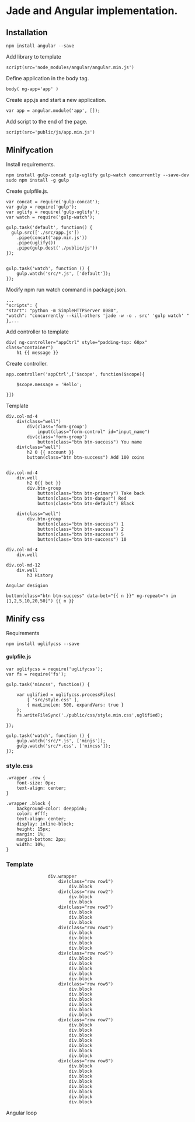 # Jade and Angular implementation.

## Installation

	npm install angular --save

Add library to template

	script(src='node_modules/angular/angular.min.js')

Define application in the body tag.

	body( ng-app='app' )
	
Create app.js and start a new application.

	var app = angular.module('app', []);

Add script to the end of the page.

	script(src='public/js/app.min.js')

## Minifycation

Install requirements.

    npm install gulp-concat gulp-uglify gulp-watch concurrently --save-dev
    sudo npm install -g gulp

Create gulpfile.js.

    var concat = require('gulp-concat');
    var gulp = require('gulp');
    var uglify = require('gulp-uglify');
    var watch = require('gulp-watch');

    gulp.task('default', function() {
      gulp.src(['./src/app.js'])
        .pipe(concat('app.min.js'))
        .pipe(uglify())
        .pipe(gulp.dest('./public/js'))
    });


    gulp.task('watch', function () {
        gulp.watch('src/*.js', ['default']);
    });

Modify npm run watch command in package.json.

    ...
    "scripts": {
    "start": "python -m SimpleHTTPServer 8080",
    "watch": "concurrently --kill-others 'jade -w -o . src' 'gulp watch' "
    },...    

Add controller to template

    div( ng-controller="appCtrl" style="padding-top: 60px" class="container")
        h1 {{ message }}

Create controller.

    app.controller('appCtrl',['$scope', function($scope){

        $scope.message = 'Hello';

    }])	

Template

    div.col-md-4
        div(class="well")
            div(class='form-group')
                input(class="form-control" id="input_name")
            div(class='form-group')
                button(class="btn btn-success") You name
        div(class="well")
            h2 0 {{ account }} 
            button(class="btn btn-success") Add 100 coins


    div.col-md-4
        div.well
            h2 0{{ bet }}
            div.btn-group              
                button(class="btn btn-primary") Take back
                button(class="btn btn-danger") Red
                button(class="btn btn-default") Black  

        div(class="well")   
            div.btn-group              
                button(class="btn btn-success") 1
                button(class="btn btn-success") 2
                button(class="btn btn-success") 5
                button(class="btn btn-success") 10                  
    
    div.col-md-4
        div.well

    div.col-md-12
        div.well
            h3 History

> 
    Angular desigion

    button(class="btn btn-success" data-bet="{{ n }}" ng-repeat="n in [1,2,5,10,20,50]") {{ n }}

## Minify css

Requirements

    npm install uglifycss --save


#### gulpfile.js

    var uglifycss = require('uglifycss');
    var fs = require('fs');

    gulp.task('mincss', function() {

        var uglified = uglifycss.processFiles(
            [ 'src/style.css' ],
            { maxLineLen: 500, expandVars: true }
        );
        fs.writeFileSync('./public/css/style.min.css',uglified);

    });

    gulp.task('watch', function () {
        gulp.watch('src/*.js', ['minjs']);
        gulp.watch('src/*.css', ['mincss']);
    });

### style.css

    .wrapper .row {
        font-size: 0px;
        text-align: center;
    }

    .wrapper .block {
        background-color: deeppink;
        color: #fff;
        text-align: center;
        display: inline-block;
        height: 15px;
        margin: 1%;
        margin-bottom: 2px;
        width: 10%;
    }

### Template

                    div.wrapper
                        div(class="row row1")
                            div.block
                        div(class="row row2")
                            div.block
                            div.block
                        div(class="row row3")
                            div.block
                            div.block
                            div.block
                        div(class="row row4")
                            div.block
                            div.block
                            div.block
                            div.block
                        div(class="row row5")
                            div.block
                            div.block
                            div.block
                            div.block
                            div.block
                        div(class="row row6")
                            div.block
                            div.block
                            div.block
                            div.block
                            div.block
                            div.block
                        div(class="row row7")
                            div.block
                            div.block
                            div.block
                            div.block
                            div.block
                            div.block
                            div.block
                        div(class="row row8")
                            div.block
                            div.block
                            div.block
                            div.block
                            div.block
                            div.block
                            div.block
                            div.block
Angular loop




